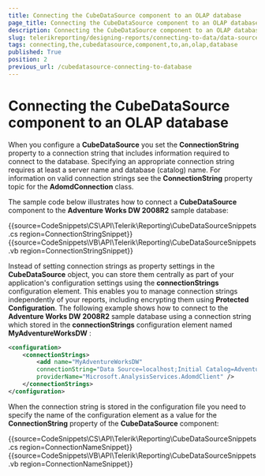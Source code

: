 ```yaml
---
title: Connecting the CubeDataSource component to an OLAP database
page_title: Connecting the CubeDataSource component to an OLAP database 
description: Connecting the CubeDataSource component to an OLAP database
slug: telerikreporting/designing-reports/connecting-to-data/data-source-components/cubedatasource-component/connecting-the-cubedatasource-component-to-an-olap-database
tags: connecting,the,cubedatasource,component,to,an,olap,database
published: True
position: 2
previous_url: /cubedatasource-connecting-to-database
---
```


# Connecting the CubeDataSource component to an OLAP database

When you configure a __CubeDataSource__  you set the __ConnectionString__ property to a connection string that includes information required to connect to the database. Specifying an appropriate connection string requires at least a server name and database (catalog) name. For information on valid connection strings see the __ConnectionString__ property topic for the __AdomdConnection__ class. 

The sample code below illustrates how to connect a __CubeDataSource__ component to the __Adventure Works DW 2008R2__ sample database: 

{{source=CodeSnippets\CS\API\Telerik\Reporting\CubeDataSourceSnippets.cs region=ConnectionStringSnippet}}
{{source=CodeSnippets\VB\API\Telerik\Reporting\CubeDataSourceSnippets.vb region=ConnectionStringSnippet}}

Instead of setting connection strings as property settings in the __CubeDataSource__ object, you can store them centrally as part of your application's configuration settings using the __connectionStrings__  configuration element. This enables you to manage connection strings independently of your reports, including encrypting them using __Protected Configuration__. The following example shows how to connect to the __Adventure Works DW 2008R2__ sample database using a connection string which stored in the __connectionStrings__ configuration element named __MyAdventureWorksDW__ : 
    
````xml
<configuration>
	<connectionStrings>
		<add name="MyAdventureWorksDW"
		connectionString="Data Source=localhost;Initial Catalog=Adventure Works DW 2008R2"
		providerName="Microsoft.AnalysisServices.AdomdClient" />
	</connectionStrings>
</configuration>
````

When the connection string is stored in the configuration file you need to specify the name of the configuration element as a value for the __ConnectionString__ property of the __CubeDataSource__ component: 

{{source=CodeSnippets\CS\API\Telerik\Reporting\CubeDataSourceSnippets.cs region=ConnectionNameSnippet}}
{{source=CodeSnippets\VB\API\Telerik\Reporting\CubeDataSourceSnippets.vb region=ConnectionNameSnippet}}

